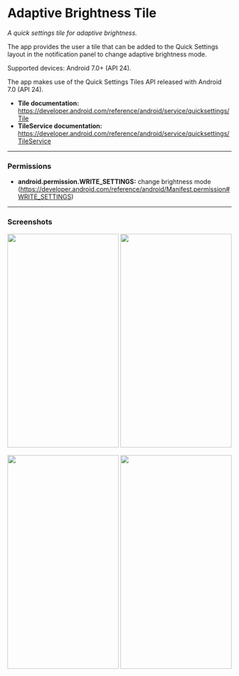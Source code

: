 # Adaptive Brightness Tile

*A quick settings tile for adaptive brightness.*

The app provides the user a tile that can be added to the Quick Settings layout in the notification panel to change adaptive brightness mode. 

Supported devices: Android 7.0+ (API 24).

The app makes use of the Quick Settings Tiles API released with Android 7.0 (API 24).

- **Tile documentation:** https://developer.android.com/reference/android/service/quicksettings/Tile
- **TileService documentation:** https://developer.android.com/reference/android/service/quicksettings/TileService


___

### Permissions

- **android.permission.WRITE_SETTINGS:** change brightness mode (https://developer.android.com/reference/android/Manifest.permission#WRITE_SETTINGS)





___

### Screenshots

<img src="https://github.com/rascarlo/AdaptiveBrightnessTile/blob/master/phoneScreenshots/00.png" width="250" height="480" /> <img src="https://github.com/rascarlo/AdaptiveBrightnessTile/blob/master/phoneScreenshots/01.png" width="250" height="480" />

<img src="https://github.com/rascarlo/AdaptiveBrightnessTile/blob/master/phoneScreenshots/02.png" width="250" height="480" /> <img src="https://github.com/rascarlo/AdaptiveBrightnessTile/blob/master/phoneScreenshots/03.png" width="250" height="480" />
